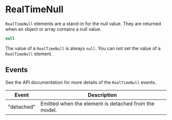 # RealTimeNull

`RealTimeNull` elements are a stand-in for the null value. They are returned when an object or array contains a null value.

```js
null
```

The value of a `RealTimeNull` is always `null`.  You can not set the value of a `RealTimeNull` element.

## Events

See the API documentation for more details of the `RealTimeNull` events.

| Event | Description |
| --- | --- |
| "detached" | Emitted when the element is detached from the model. |
